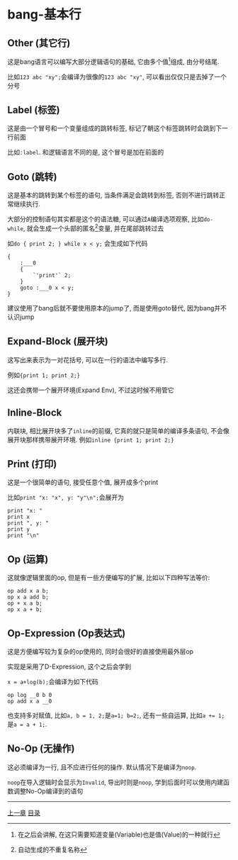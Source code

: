 # bang-基本行

Other (其它行)
-------------------------------------------------------------------------------
这是bang语言可以编写大部分逻辑语句的基础, 它由多个值[^1]组成, 由分号结尾.

比如`123 abc "xy";`会编译为很像的`123 abc "xy"`, 可以看出仅仅只是去掉了一个分号


Label (标签)
-------------------------------------------------------------------------------
这是由一个冒号和一个变量组成的跳转标签, 标记了朝这个标签跳转时会跳到下一行前面

比如`:label`.
和逻辑语言不同的是, 这个冒号是加在前面的


Goto (跳转)
-------------------------------------------------------------------------------
这是基本的跳转到某个标签的语句, 当条件满足会跳转到标签, 否则不进行跳转正常继续执行.

大部分的控制语句其实都是这个的语法糖, 可以通过`A`编译选项观察,
比如`do-while`, 就会生成一个头部的匿名[^2]变量, 并在尾部跳转过去

如`do { print 2; } while x < y;` 会生成如下代码

```
{
    :___0
    {
        `'print'` 2;
    }
    goto :___0 x < y;
}
```

建议使用了bang后就不要使用原本的jump了, 而是使用goto替代, 因为bang并不认识jump


Expand-Block (展开块)
-------------------------------------------------------------------------------
这写出来表示为一对花括号, 可以在一行的语法中编写多行.

例如`{print 1; print 2;}`

这还会携带一个展开环境(Expand Env), 不过这时候不用管它


Inline-Block
-------------------------------------------------------------------------------
内联块, 相比展开块多了`inline`的前缀, 它真的就只是简单的编译多条语句,
不会像展开块那样携带展开环境. 例如`inline {print 1; print 2;}`


Print (打印)
-------------------------------------------------------------------------------
这是一个很简单的语句, 接受任意个值, 展开成多个print

比如`print "x: "x", y: "y"\n";`会展开为

```
print "x: "
print x
print ", y: "
print y
print "\n"
```


Op (运算)
-------------------------------------------------------------------------------
这就像逻辑里面的op, 但是有一些方便编写的扩展, 比如以下四种写法等价:

```
op add x a b;
op x a add b;
op + x a b;
op x a + b;
```


Op-Expression (Op表达式)
-------------------------------------------------------------------------------
这是方便编写较为复杂的op使用的, 同时会很好的直接使用最外层op

实现是采用了D-Expression, 这个之后会学到

`x = a+log(b);`会编译为如下代码

```
op log __0 b 0
op add x a __0
```

也支持多对赋值, 比如`a, b = 1, 2;`是`a=1; b=2;`,
还有一些自运算, 比如`a += 1;`是`a = a + 1;`.


No-Op (无操作)
-------------------------------------------------------------------------------
这必须编译为一行, 且不应进行任何的操作. 默认情况下是编译为`noop`.

`noop`在导入逻辑时会显示为`Invalid`, 导出时则是`noop`,
学到后面时可以使用内建函数调整No-Op编译到的语句


[^1]: 在之后会讲解, 在这只需要知道变量(Variable)也是值(Value)的一种就行
[^2]: 自动生成的不重复名称

---
[上一章](./27-bang-control.md)
[目录](./README.md)
